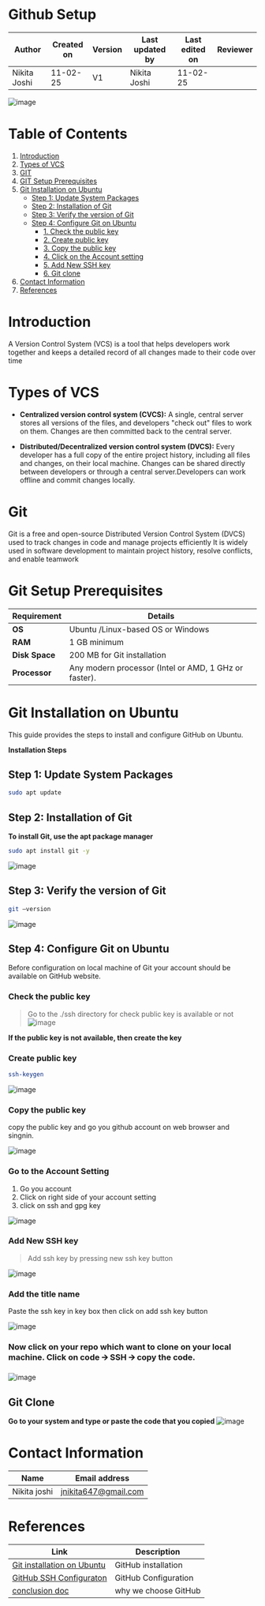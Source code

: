 
# Github Setup


| **Author** | **Created on** | **Version** | **Last updated by** | **Last edited on** | **Reviewer** |
|------------|-------------|-----------|--------------|-------------|-----------|
| Nikita Joshi | 11-02-25 | V1 | Nikita Joshi | 11-02-25 |   |

![image](https://github.com/user-attachments/assets/881977db-078d-4211-ab9a-a7e903b27413)

# Table of Contents
1. [Introduction](#introduction)
2. [Types of VCS](#types-of-vcs)
3. [GIT](#git)
4. [GIT Setup Prerequisites](#git-setup-prerequisites)
5. [Git Installation on Ubuntu](#git-installation-on-ubuntu)
   - [Step 1: Update System Packages](#step-1-update-system-packages)
   - [Step 2: Installation of Git](#step-2-installation-of-git)
   - [Step 3: Verify the version of Git](#step-3-verify-the-version-of-git)
   - [Step 4: Configure Git on Ubuntu](#step-4-configure-git-on-ubuntu)
     - [1. Check the public key](#1-check-the-public-key)
     - [2. Create public key](#2-create-public-key)
     - [3. Copy the public key](#3-copy-the-public-key)
     - [4. Click on the Account setting](#4-click-on-the-account-setting)
     - [5. Add New SSH key](#5-add-new-ssh-key)
     - [6. Git clone](#6-git-clone)
6. [Contact Information](#contact-information)
7. [References](#references)


# Introduction

A Version Control System (VCS) is a tool that helps developers work together and keeps a detailed record of all changes made to their code over time

# Types of VCS

-   **Centralized version control system (CVCS):**
  A single, central server stores all versions of the files, and  developers "check out" files to work on them. Changes are then committed back to the central server.

-   **Distributed/Decentralized version control system (DVCS):** 
Every developer has a full copy of the entire project history, including all files and changes, on their local machine. Changes can be shared directly between developers or through a central server.Developers can work offline and commit changes locally.

# Git

Git is a free and open-source Distributed Version Control System (DVCS) used to track changes in code and manage projects efficiently It is widely used in software development to maintain
project history, resolve conflicts, and enable teamwork

# Git Setup Prerequisites

| **Requirement** | **Details**                                           |
|-----------------|-------------------------------------------------------|
| **OS**          | Ubuntu /Linux-based OS or Windows                     |
| **RAM**         | 1 GB minimum                                          |
| **Disk Space**  | 200 MB for Git installation                           |
| **Processor**   | Any modern processor (Intel or AMD, 1 GHz or faster). |

# Git Installation on Ubuntu

This guide provides the steps to install and configure GitHub on Ubuntu.

**Installation Steps**

## Step 1: Update System Packages

``` bash
sudo apt update
```

## Step 2: Installation of Git

**To install Git, use the apt package manager**

``` bash
sudo apt install git -y
```
![image](https://github.com/user-attachments/assets/545013cd-bfd1-4743-8b7b-8c4dd6e42dd4)

## Step 3: Verify the version of Git
``` bash
git –version
```
![image](https://github.com/user-attachments/assets/2d5fe005-55b9-436a-97fc-58eb5e373bcd)


## Step 4: Configure Git on Ubuntu

Before configuration on local machine of Git your account should be
available on GitHub website.


### Check the public key 

> Go to the ./ssh directory for check public key is available or not
![image](https://github.com/user-attachments/assets/c5ea93a8-3d94-4c7e-872e-719b35e2222a)



**If the public key is not available, then create the key**

### Create public key

``` bash
ssh-keygen
```
![image](https://github.com/user-attachments/assets/d329f0eb-3de3-49d7-887a-cbef69986333)




### Copy the public key
copy the public key and go you github account on web browser and singnin. 

![image](https://github.com/user-attachments/assets/062283dc-6df9-4047-97e0-b7d9694d520e)




### Go to the Account Setting 

1) Go you account
2) Click on right side of your account setting
3) click on ssh and gpg key

![image](https://github.com/user-attachments/assets/fdbb80af-26ea-41b2-bdb3-a29a69f4b2f7)



### Add New SSH key

> Add ssh key by pressing new ssh key button

![image](https://github.com/user-attachments/assets/04a7efb4-f348-4cf0-8e5e-8ee1d961f42d)




### Add the title name

Paste the ssh key in key box then click on add ssh key button

![image](https://github.com/user-attachments/assets/ca16132a-e439-4a04-a67b-d5622762df0f)

### Now click on your repo which want to clone on your local machine. Click on code 🡪 SSH 🡪 copy the code.

![image](https://github.com/user-attachments/assets/d5e3b522-2cd0-4c71-9c2f-0e72c87819c9)



## Git Clone
**Go to your system and type or paste the code that you copied**
![image](https://github.com/user-attachments/assets/4c25d0e2-4cef-4e62-9a84-1b09d9266d4d)




# Contact Information

| **Name**    | **Email address**         |
|-------------|---------------------------|
| Nikita joshi | <jnikita647@gmail.com> |

# References

| **Link** | **Description** |
|-----------------------------------|-------------------------------------|
| [Git installation on Ubuntu](https://www.digitalocean.com/community/tutorials/how-to-install-git-on-ubuntu) | GitHub installation |
| [GitHub SSH Configuraton](https://www.theserverside.com/blog/Coffee-Talk-Java-News-Stories-and-Opinions/GitHub-SSH-Key-Setup-Config-Ubuntu-Linux) | GitHub Configuration |
|[conclusion doc](https://github.com/avengers-p11/Documentation/tree/main/VCS%20Design%20%2B%20POC/Features%20of%20VCS/Conclusion%20doc)| why we choose GitHub |
